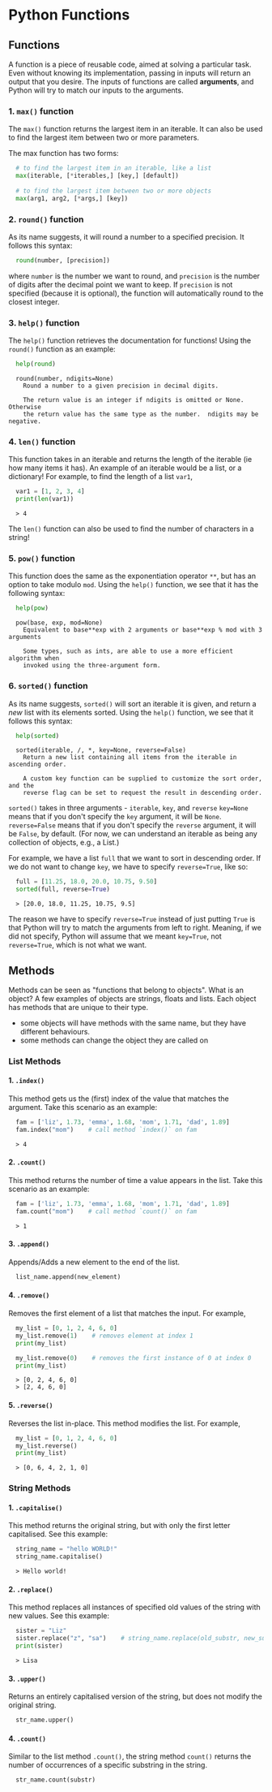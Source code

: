 # Python Functions

## Functions

A function is a piece of reusable code, aimed at solving a particular task. Even without knowing its implementation, passing in
inputs will return an output that you desire. The inputs of functions are called **arguments**, and Python will try to match our inputs
to the arguments. 

### 1. `max()` function

The `max()` function returns the largest item in an iterable. It can also be used to find the largest item 
between two or more parameters.

The max function has two forms:
```python
  # to find the largest item in an iterable, like a list
  max(iterable, [*iterables,] [key,] [default])
  
  # to find the largest item between two or more objects
  max(arg1, arg2, [*args,] [key])
```

### 2. `round()` function

As its name suggests, it will round a number to a specified precision. It follows this syntax:
```python
  round(number, [precision])
```
where `number` is the number we want to round, and `precision` is the number of digits after the decimal point we want to keep.
If `precision` is not specified (because it is optional), the function will automatically round to the closest integer.

### 3. `help()` function

The `help()` function retrieves the documentation for functions! Using the `round()` function as an example:
```python
  help(round)
```
```console
  round(number, ndigits=None)
    Round a number to a given precision in decimal digits.
    
    The return value is an integer if ndigits is omitted or None.  Otherwise
    the return value has the same type as the number.  ndigits may be negative.
```

### 4. `len()` function

This function takes in an iterable and returns the length of the iterable (ie how many items it has). An example of an iterable would be
a list, or a dictionary! For example, to find the length of a list `var1`,
```python
  var1 = [1, 2, 3, 4]
  print(len(var1))
```
```console
  > 4
```

The `len()` function can also be used to find the number of characters in a string!

### 5. `pow()` function

This function does the same as the exponentiation operator `**`, but has an option to take modulo `mod`. Using the `help()` function,
we see that it has the following syntax:
```python
  help(pow)
```
```console
  pow(base, exp, mod=None)
    Equivalent to base**exp with 2 arguments or base**exp % mod with 3 arguments
    
    Some types, such as ints, are able to use a more efficient algorithm when
    invoked using the three-argument form.
```

### 6. `sorted()` function

As its name suggests, `sorted()` will sort an iterable it is given, and return a *new* list with its elements sorted. Using the `help()`
function, we see that it follows this syntax:
```python
  help(sorted)
```
```console
  sorted(iterable, /, *, key=None, reverse=False)
    Return a new list containing all items from the iterable in ascending order.
    
    A custom key function can be supplied to customize the sort order, and the
    reverse flag can be set to request the result in descending order.
```
`sorted()` takes in three arguments - `iterable`, `key`, and `reverse` `key=None` means that if you don't specify the `key` argument, 
it will be `None`. `reverse=False` means that if you don't specify the `reverse` argument, it will be `False`, by default. (For now, we can 
understand an iterable as being any collection of objects, e.g., a List.)

For example, we have a list `full` that we want to sort in descending order. If we do not want to change `key`, we have to specify `reverse=True`,
like so:
```python
  full = [11.25, 18.0, 20.0, 10.75, 9.50]
  sorted(full, reverse=True)
```
```console
  > [20.0, 18.0, 11.25, 10.75, 9.5]
```
The reason we have to specify `reverse=True` instead of just putting `True` is that Python will try to match the arguments from left to right.
Meaning, if we did not specify, Python will assume that we meant `key=True`, not `reverse=True`, which is not what we want.

## Methods

Methods can be seen as "functions that belong to objects". What is an object? A few examples of objects are strings, floats and lists. Each object
has methods that are unique to their type.

- some objects will have methods with the same name, but they have different behaviours.
- some methods can change the object they are called on

### List Methods

#### 1. `.index()`

This method gets us the (first) index of the value that matches the argument. Take this scenario as an example:
```python
  fam = ['liz', 1.73, 'emma', 1.68, 'mom', 1.71, 'dad', 1.89]
  fam.index("mom")    # call method `index()` on fam
```
```console
  > 4
```

#### 2. `.count()`

This method returns the number of time a value appears in the list. Take this scenario as an example:
```python
  fam = ['liz', 1.73, 'emma', 1.68, 'mom', 1.71, 'dad', 1.89]
  fam.count("mom")    # call method `count()` on fam
```
```console
  > 1
```

#### 3. `.append()`

Appends/Adds a new element to the end of the list.
```python
  list_name.append(new_element)
```

#### 4. `.remove()`

Removes the first element of a list that matches the input. For example,
```python
  my_list = [0, 1, 2, 4, 6, 0]
  my_list.remove(1)    # removes element at index 1
  print(my_list)

  my_list.remove(0)    # removes the first instance of 0 at index 0
  print(my_list)
```
```console
  > [0, 2, 4, 6, 0]
  > [2, 4, 6, 0]
```

#### 5. `.reverse()`

Reverses the list in-place. This method modifies the list. For example,
```python
  my_list = [0, 1, 2, 4, 6, 0]
  my_list.reverse()
  print(my_list)
```
```console
  > [0, 6, 4, 2, 1, 0]
```

### String Methods

#### 1. `.capitalise()`

This method returns the original string, but with only the first letter capitalised. See this example:
```python
  string_name = "hello WORLD!"
  string_name.capitalise()
```
```console
  > Hello world!
```

#### 2. `.replace()`

This method replaces all instances of specified old values of the string with new values. See this example:
```python
  sister = "Liz"
  sister.replace("z", "sa")    # string_name.replace(old_substr, new_substr)
  print(sister)
```
```console
  > Lisa
```

#### 3. `.upper()`

Returns an entirely capitalised version of the string, but does not modify the original string.
```python
  str_name.upper()
```

#### 4. `.count()`

Similar to the list method `.count()`, the string method `count()` returns the number of occurrences of a specific substring in the string.
```python
  str_name.count(substr)
```
